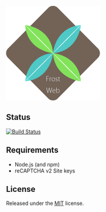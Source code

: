 ![logo](logo.png)

## Status
[![Build Status](https://img.shields.io/travis/Frost-Dev/Frost-Web.svg?style=flat-square)](https://travis-ci.org/Frost-Dev/Frost-Web)

## Requirements
- Node.js (and npm)
- reCAPTCHA v2 Site keys

## License
Released under the [MIT](LICENSE) license.

